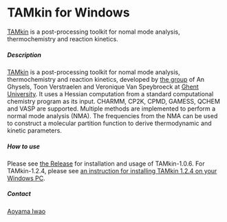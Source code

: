 # TAMkin for Windows
[TAMkin](http://molmod.ugent.be/software/tamkin)
is a post-processing toolkit for nomal mode analysis, thermochemistry and reaction kinetics.

##### Description
[TAMkin](http://molmod.ugent.be/software/tamkin) is a post-processing toolkit for nomal mode analysis, thermochemistry and reaction kinetics, developed by [the group](http://molmod.ugent.be/) of An Ghysels, Toon Verstraelen and Veronique Van Speybroeck at  [Ghent University](http://www.ugent.be/en).
It uses a Hessian computation from a standard computational chemistry program as its input. CHARMM, CP2K, CPMD, GAMESS, QCHEM and VASP are supported.
Multiple methods are implemented to perform a normal mode analysis (NMA).
The frequencies from the NMA can be used to construct a molecular partition function to derive thermodynamic and kinetic parameters.

##### How to use
Please see [the Release](https://github.com/brhr-iwao/TAMkin\_for\_Windows/releases) for installation and usage of TAMkin-1.0.6. For TAMkin-1.2.4, please see [an instruction for installing TAMkin 1.2.4 on your Windows PC](https://github.com/brhr-iwao/TAMkin_for_Windows/blob/master/An_instruction_for_installing_tamkin124_on_your_windows_PC.md).

##### Contact
[Aoyama Iwao](https://github.com/brhr-iwao)
